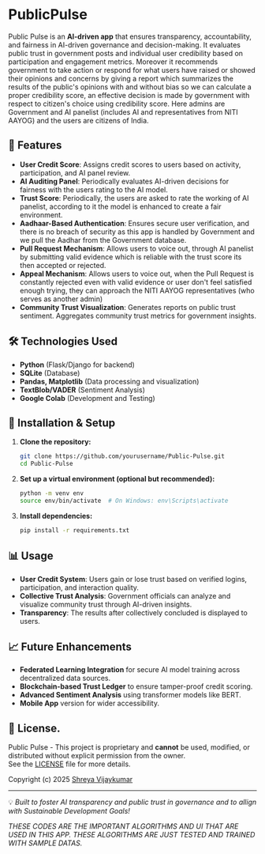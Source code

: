 # PublicPulse

Public Pulse is an **AI-driven app** that ensures transparency, accountability, and fairness in AI-driven governance and decision-making. It evaluates public trust in government posts and individual user credibility based on participation and engagement metrics. Moreover it recommends government to take action or respond for what users have raised or showed their opinions and concerns by giving a report which summarizes the results of the public's opinions with and without bias so we can calculate a proper credibility score, an effective decision is made by government with respect to citizen's choice using credibility score. Here admins are Government and AI panelist (includes AI and representatives from NITI AAYOG) and the users are citizens of India.

## 📌 Features

- **User Credit Score**: Assigns credit scores to users based on activity, participation, and AI panel review.
- **AI Auditing Panel**: Periodically evaluates AI-driven decisions for fairness with the users rating to the AI model.
- **Trust Score**: Periodically, the users are asked to rate the working of AI panelist, according to it the model is enhanced to create a fair environment.
- **Aadhaar-Based Authentication**: Ensures secure user verification, and there is no breach of security as this app is handled by Government and we pull the Aadhar from the Government database.
- **Pull Request Mechanism**: Allows users to voice out, through AI panelist by submitting valid evidence which is reliable with the trust score its then accepted or rejected.
- **Appeal Mechanism**: Allows users to voice out, when the Pull Request is constantly rejected even with valid evidence or user don't feel satisfied enough trying, they can approach the NITI AAYOG representatives (who serves as another admin)
- **Community Trust Visualization**: Generates reports on public trust sentiment. Aggregates community trust metrics for government insights.

## 🛠️ Technologies Used

- **Python** (Flask/Django for backend)
- **SQLite** (Database)
- **Pandas, Matplotlib** (Data processing and visualization)
- **TextBlob/VADER** (Sentiment Analysis)
- **Google Colab** (Development and Testing)

## 🚀 Installation & Setup

1. **Clone the repository:**
   ```sh
   git clone https://github.com/yourusername/Public-Pulse.git
   cd Public-Pulse
   ```
2. **Set up a virtual environment (optional but recommended):**
   ```sh
   python -m venv env
   source env/bin/activate  # On Windows: env\Scripts\activate
   ```
3. **Install dependencies:**
   ```sh
   pip install -r requirements.txt
   ```

## 📊 Usage

- **User Credit System**: Users gain or lose trust based on verified logins, participation, and interaction quality.
- **Collective Trust Analysis**: Government officials can analyze and visualize community trust through AI-driven insights.
- **Transparency**: The results after collectively concluded is displayed to users.

## 📈 Future Enhancements

- **Federated Learning Integration** for secure AI model training across decentralized data sources.
- **Blockchain-based Trust Ledger** to ensure tamper-proof credit scoring.
- **Advanced Sentiment Analysis** using transformer models like BERT.
- **Mobile App** version for wider accessibility.
  

## 📜 License.

Public Pulse - This project is proprietary and **cannot** be used, modified, or distributed without explicit permission from the owner.  
See the [LICENSE](./LICENSE) file for more details.

Copyright (c) 2025 [Shreya Vijaykumar](https://github.com/ShreyaVijaykumar)

---

💡 *Built to foster AI transparency and public trust in governance and to allign with Sustainable Development Goals!*

*THESE CODES ARE THE IMPORTANT ALGORITHMS AND UI THAT ARE USED IN THIS APP.
THESE ALGORITHMS ARE JUST TESTED AND TRAINED WITH SAMPLE DATAS.*
